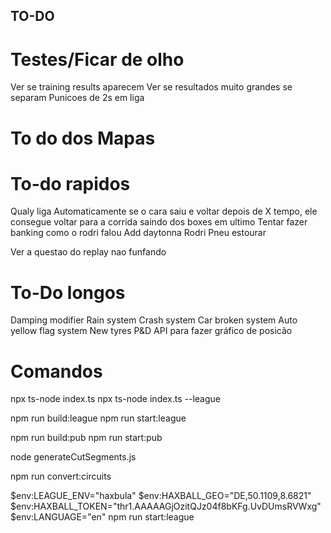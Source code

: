 ## TO-DO

# Testes/Ficar de olho

Ver se training results aparecem
Ver se resultados muito grandes se separam
Punicoes de 2s em liga

# To do dos Mapas

# To-do rapidos

Qualy liga
Automaticamente se o cara saiu e voltar depois de X tempo, ele consegue voltar para a corrida saindo dos boxes em ultimo
Tentar fazer banking como o rodri falou
Add daytonna Rodri
Pneu estourar

Ver a questao do replay nao funfando

# To-Do longos

Damping modifier
Rain system
Crash system
Car broken system
Auto yellow flag system
New tyres
P&D
API para fazer gráfico de posicão

# Comandos

npx ts-node index.ts
npx ts-node index.ts --league

npm run build:league
npm run start:league

npm run build:pub
npm run start:pub

node generateCutSegments.js

npm run convert:circuits

$env:LEAGUE_ENV="haxbula"
$env:HAXBALL_GEO="DE,50.1109,8.6821"
$env:HAXBALL_TOKEN="thr1.AAAAAGjOzitQJz04f8bKFg.UvDUmsRVWxg"
$env:LANGUAGE="en"
npm run start:league
